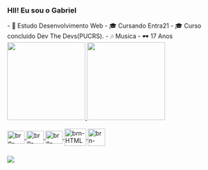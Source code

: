 ### HII! Eu sou o Gabriel
<div>
- 🌱 Estudo Desenvolvimento Web
- 🎓 Cursando Entra21
- 🎓 Curso concluido Dev The Devs(PUCRS).
- 🎶 Musica
- 🕶 17 Anos
</div>
<!-- <div display="inline-block">
<img align="right" height="90" width="90" src="LogoKODAXpurpleComSombra.png">  
</div>
 -->
<div>
  <a href="https://github.com/GabrielHild">
  <img height="180em" src="https://github-readme-stats.vercel.app/api?username=GabrielHild&show_icons=true&theme=synthwave&include_all_comits=true&cont_private=true"/>
  <img height="180em" src="https://github-readme-stats.vercel.app/api/top-langs/?username=GabrielHild&layout=compact&langs_count=16&theme=synthwave"/>
</div>

<div style="display: infinit_block"><br>
  <img align="center" alt="brn-HTML" height="30" width="40" src="https://cdn.jsdelivr.net/gh/devicons/devicon/icons/html5/html5-original.svg" />
  <img align="center" alt="brn-HTML" height="30" width="40" src="https://cdn.jsdelivr.net/gh/devicons/devicon/icons/css3/css3-original.svg" />
  <img align="center" alt="brn-HTML" height="30" width="40" src="https://cdn.jsdelivr.net/gh/devicons/devicon/icons/javascript/javascript-original.svg"/>
  <img align="center" alt="brn-HTML" height="40" width="50" src="https://cdn.jsdelivr.net/gh/devicons/devicon/icons/php/php-plain.svg"/>
  <img align="center" alt="brn-HTML" height="40" width="40" src="https://cdn.jsdelivr.net/gh/devicons/devicon/icons/mysql/mysql-original.svg"/>

</div>

###

<div>
  <a href="[https://www.linkedin.com/in/bruno-preilipper-574519246/" target="_blank](https://www.linkedin.com/in/gabrielhildebrandt/)"><img src="https://img.shields.io/badge/LinkedIn-0077B5?style=for-the-badge&logo=linkedin&logoColor=white" target="_blank"></a>
</div>

